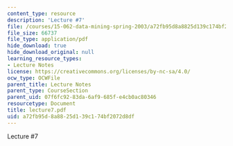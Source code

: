 ```yaml
---
content_type: resource
description: 'Lecture #7'
file: /courses/15-062-data-mining-spring-2003/a72fb95d8a8825d139c174bf2072d8df_lecture7.pdf
file_size: 66737
file_type: application/pdf
hide_download: true
hide_download_original: null
learning_resource_types:
- Lecture Notes
license: https://creativecommons.org/licenses/by-nc-sa/4.0/
ocw_type: OCWFile
parent_title: Lecture Notes
parent_type: CourseSection
parent_uid: 07f6fc92-83da-6af9-685f-e4cb0ac80346
resourcetype: Document
title: lecture7.pdf
uid: a72fb95d-8a88-25d1-39c1-74bf2072d8df
---
```

Lecture #7